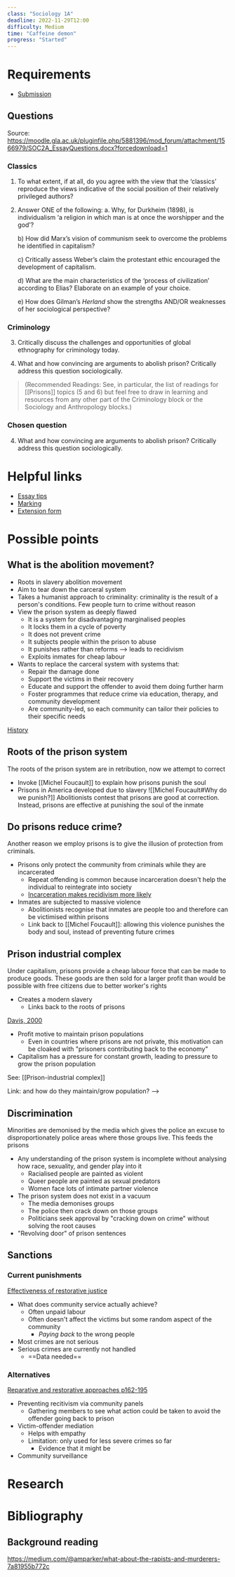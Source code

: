 ```yaml
---
class: "Sociology 1A"
deadline: 2022-11-29T12:00
difficulty: Medium
time: "Caffeine demon"
progress: "Started"
---
```


# Requirements
- [Submission](https://moodle.gla.ac.uk/mod/page/view.php?id=18836)

## Questions
Source: https://moodle.gla.ac.uk/pluginfile.php/5881396/mod_forum/attachment/1566979/SOC2A_EssayQuestions.docx?forcedownload=1

### Classics
1.  To what extent, if at all, do you agree with the view that the ‘classics’ reproduce the views indicative of the social position of their relatively privileged authors?

2.  Answer ONE of the following:
	a. Why, for Durkheim (1898), is individualism ‘a religion in which man is at once the worshipper and the god’?
	
	b) How did Marx’s vision of communism seek to overcome the problems he identified in capitalism?
	
	c) Critically assess Weber’s claim the protestant ethic encouraged the development of capitalism.
	
	d) What are the main characteristics of the ‘process of civilization’ according to Elias? Elaborate on an example of your choice.
	
	e) How does Gilman’s _Herland_ show the strengths AND/OR weaknesses of her sociological perspective?

### Criminology
3.  Critically discuss the challenges and opportunities of global ethnography for criminology today.

4.  What and how convincing are arguments to abolish prison? Critically address this question sociologically.

> (Recommended Readings: See, in particular, the list of readings for [[Prisons]] topics (5 and 6) but feel free to draw in learning and resources from any other part of the Criminology block or the Sociology and Anthropology blocks.)



### Chosen question
4.  What and how convincing are arguments to abolish prison? Critically address this question sociologically.

# Helpful links
- [Essay tips](https://moodle.gla.ac.uk/pluginfile.php/5881405/mod_resource/content/1/ESSAY%20WRITING%20GUIDE.pdf)
- [Marking](https://moodle.gla.ac.uk/pluginfile.php/5881406/mod_resource/content/1/Sociology%202A%20Essay%20Marking%20Criteria.pdf)
- [Extension form](https://www.gla.ac.uk/media/Media_423888_smxx.pdf)

# Possible points
## What is the abolition movement?
- Roots in slavery abolition movement
- Aim to tear down the carceral system
- Takes a humanist approach to criminality: criminality is the result of a person's conditions. Few people turn to crime without reason
- View the prison system as deeply flawed
	- It is a system for disadvantaging marginalised peoples
	- It locks them in a cycle of poverty
	- It does not prevent crime
	- It subjects people within the prison to abuse
	- It punishes rather than reforms --> leads to recidivism 
	- Exploits inmates for cheap labour
- Wants to replace the carceral system with systems that:
	- Repair the damage done
	- Support the victims in their recovery
	- Educate and support the offender to avoid them doing further harm
	- Foster programmes that reduce crime via education, therapy, and community development
	- Are community-led, so each community can tailor their policies to their specific needs

[History](https://oxfordre.com/criminology/view/10.1093/acrefore/9780190264079.001.0001/acrefore-9780190264079-e-625#acrefore-9780190264079-e-625-div1-1)

## Roots of the prison system
The roots of the prison system are in retribution, now we attempt to correct
- Invoke [[Michel Foucault]] to explain how prisons punish the soul
- Prisons in America developed due to slavery
![[Michel Foucault#Why do we punish?]]
Abolitionists contest that prisons are good at correction. Instead, prisons are effective at punishing the soul of the inmate

## Do prisons reduce crime?
Another reason we employ prisons is to give the illusion of protection from criminals. 
- Prisons only protect the community from criminals while they are incarcerated
	- Repeat offending is common because incarceration doesn't help the individual to reintegrate into society
	- [Incarceration makes recidivism more likely](https://journals.sagepub.com/doi/epdf/10.1177/1477370809341128)
- Inmates are subjected to massive violence
	- Abolitionists recognise that inmates are people too and therefore can be victimised within prisons
	- Link back to [[Michel Foucault]]: allowing this violence punishes the body and soul, instead of preventing future crimes

## Prison industrial complex
Under capitalism, prisons provide a cheap labour force that can be made to produce goods. These goods are then sold for a larger profit than would be possible with free citizens due to better worker's rights

- Creates a modern slavery
	- Links back to the roots of prisons

[Davis, 2000](https://www.jstor.org/stable/40338793)

- Profit motive to maintain prison populations
	- Even in countries where prisons are not private, this motivation can be cloaked with "prisoners contributing back to the economy"
- Capitalism has a pressure for constant growth, leading to pressure to grow the prison population

See: [[Prison-industrial complex]]

Link: and how do they maintain/grow population? -->

## Discrimination
Minorities are demonised by the media which gives the police an excuse to disproportionately police areas where those groups live. This feeds the prisons
- Any understanding of the prison system is incomplete without analysing how race, sexuality, and gender play into it
	- Racialised people are painted as violent
	- Queer people are painted as sexual predators
	- Women face lots of intimate partner violence
- The prison system does not exist in a vacuum
	- The media demonises groups
	- The police then crack down on those groups
	- Politicians seek approval by "cracking down on crime" without solving the root causes
- "Revolving door" of prison sentences

## Sanctions
### Current punishments
[Effectiveness of restorative justice](https://restorativejustice.org.uk/sites/default/files/resources/files/An%20International%20Review%20of%20Restorative%20Justice.pdf)
- What does community service actually achieve?
	- Often unpaid labour
	- Often doesn't affect the victims but some random aspect of the community
		- *Paying back* to the wrong people
- Most crimes are not serious
- Serious crimes are currently not handled
	- ==Data needed==

### Alternatives
[Reparative and restorative approaches p162-195](https://ebookcentral.proquest.com/lib/gla/reader.action?docID=449550)
- Preventing recitivism via community panels
	- Gathering members to see what action could be taken to avoid the offender going back to prison
- Victim-offender mediation
	- Helps with empathy
	- Limitation: only used for less severe crimes so far
		- Evidence that it might be 
- Community surveillance

# Research

# Bibliography
## Background reading
https://medium.com/@amparker/what-about-the-rapists-and-murderers-7a81955b772c